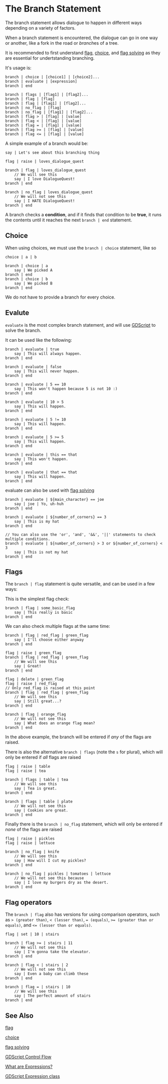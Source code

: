 # The Branch Statement

The branch statement allows dialogue to happen in different ways depending on a variety of factors.

When a branch statement is encountered, the dialogue can go in one way or another, like a fork in the road or *branch*es of a tree.

It is recommended to first understand [flag](#the-flag-statement), [choice](#the-choice-statement), and [flag solving](#flag-solving) as they are essential for undertstanding branching.

It's usage is:

```
branch | choice | [choice1] | [choice2]...
branch | evaluate | [expression]
branch | end

branch | flags | [flag1] | [flag2]...
branch | flag | [flag]
branch | flag | [flag1] | [flag2]...
branch | no_flag | [flag]
branch | no_flag | [flag1] | [flag2]...
branch | flag > | [flag] | [value]
branch | flag < | [flag] | [value]
branch | flag = | [flag] | [value]
branch | flag >= | [flag] | [value]
branch | flag <= | [flag] | [value]
```

A simple example of a branch would be:

```
say | Let's see about this branching thing

flag | raise | loves_dialogue_quest

branch | flag | loves_dialogue_quest
    // We will see this
    say | I love DialogueQuest!
branch | end

branch | no_flag | loves_dialogue_quest
    // We will not see this
    say | I HATE DialogueQuest!
branch | end
```

A branch checks a **condition**, and if it finds that condition to be **true**, it runs the contents until it reaches the next `branch | end` statement.

## Choice

When using choices, we must use the `branch | choice` statement, like so

```
choice | a | b

branch | choice | a
    say | We picked A
branch | end
branch | choice | b
    say | We picked B
branch | end
```

We do not have to provide a branch for every choice.

## Evalute

`evaluate` is the most complex branch statement, and will use [GDScript](https://docs.godotengine.org/en/stable/tutorials/scripting/gdscript/gdscript_basics.html#statements-and-control-flow) to solve the branch.

It can be used like the following:

```
branch | evaluate | true
    say | This will always happen.
branch | end

branch | evaluate | false
    say | This will never happen.
branch | end

branch | evaluate | 5 == 10
    say | This won't happen because 5 is not 10 :)
branch | end

branch | evaluate | 10 > 5
    say | This will happen.
branch | end

branch | evaluate | 5 != 10
    say | This will happen.
branch | end

branch | evaluate | 5 >= 5
    say | This will happen.
branch | end

branch | evaluate | this == that
    say | This won't happen.
branch | end

branch | evaluate | that == that
    say | This will happen.
branch | end

```

evaluate can also be used with [flag solving](#flag-solving)

```
branch | evaluate | ${main_character} == joe
    say | joe | Yo, uh-huh
branch | end

branch | evaluate | ${number_of_corners} == 3
    say | This is my hat
branch | end

// You can also use the 'or', 'and', '&&', '||' statements to check multiple conditions.
branch | evaluate | ${number_of_corners} > 3 or ${number_of_corners} < 3
    say | This is not my hat
branch | end
```

## Flags

The `branch | flag` statement is quite versatile, and can be used in a few ways:

This is the simplest flag check:

```
branch | flag | some_basic_flag
    say | This really is basic
branch | end
```

We can also check multiple flags at the same time:

```
branch | flag | red_flag | green_flag
    say | I'll choose either anyway
branch | end

flag | raise | green_flag
branch | flag | red_flag | green_flag
    // We will see this
    say | Great!
branch | end

flag | delete | green_flag
flag | raise | red_flag
// Only red_flag is raised at this point
branch | flag | red_flag | green_flag
    // We will see this
    say | Still great...?
branch | end

branch | flag | orange_flag
    // We will not see this
    say | What does an orange flag mean?
branch | end
```

In the above example, the branch will be entered if *any* of the flags are raised.

There is also the alternative `branch | flags` (note the `s` for plural), which will only be entered if *all* flags are raised

```
flag | raise | table
flag | raise | tea

branch | flags | table | tea
    // We will see this
    say | Tea is great.
branch | end

branch | flags | table | plate
    // We will not see this
    say | Cookies are great.
branch | end
```

Finally there is the `branch | no_flag` statement, which will only be entered if *none* of the flags are raised

```
flag | raise | pickles
flag | raise | lettuce

branch | no_flag | knife
    // We will see this
    say | How will I cut my pickles?
branch | end

branch | no_flag | pickles | tomatoes | lettuce
    // We will not see this because
    say | I love my burgers dry as the desert.
branch | end
```

## Flag operators

The `branch | flag` also has versions for using comparison operators, such as `> (greater than)`, `< (lesser than)`, `= (equals)`, `>= (greater than or equals)`, and `<= (lesser than or equals)`.

```
flag | set | 10 | stairs

branch | flag >= | stairs | 11
    // We will not see this
    say | I'm gonna take the elevator.
branch | end

branch | flag < | stairs | 2
    // We will not see this
    say | Even a baby can climb these
branch | end

branch | flag = | stairs | 10
    // We will see this
    say | The perfect amount of stairs
branch | end
```

## See Also

[flag](#the-flag-statement)

[choice](#the-choice-statement)

[flag solving](#flag-solving)

[GDScript Control Flow](https://docs.godotengine.org/en/stable/tutorials/scripting/gdscript/gdscript_basics.html#statements-and-control-flow)

[What are Expressions?](https://www.geeksforgeeks.org/what-is-an-expression-and-what-are-the-types-of-expressions/)

[GDScript Expression class](https://docs.godotengine.org/en/stable/tutorials/scripting/evaluating_expressions.html)

